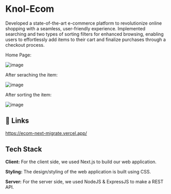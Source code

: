 
#  Knol-Ecom

Developed a state-of-the-art e-commerce platform to revolutionize online shopping with a seamless, user-friendly experience. Implemented searching and two types of sorting filters for enhanced browsing, enabling users to effortlessly add items to their cart and finalize purchases through a checkout process.

Home Page:

![image](https://github.com/yuvithakur007/KnolEcom-next-graphQL-docker-kubernetes/assets/63182105/dc27225e-d20d-442d-93ef-33d619acd24c)

After seraching the item:

![image](https://github.com/yuvithakur007/KnolEcom-next-graphQL-docker-kubernetes/assets/63182105/c497c5fe-c86c-4bf5-9e5e-7a7d7090e039)

After sorting the item:

![image](https://github.com/yuvithakur007/KnolEcom-next-graphQL-docker-kubernetes/assets/63182105/1a05759e-f072-4697-b646-7b151d376d46)


## 🔗 Links
https://ecom-next-migrate.vercel.app/


## Tech Stack

**Client:** For the client side, we used Next.js to build our web application.

**Styling:** The design/styling of the web application is built using CSS.

**Server:** For the server side, we used NodeJS & ExpressJS to make a REST API.

